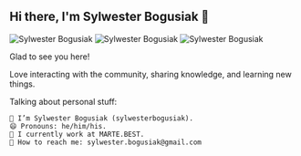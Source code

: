 <!--
**SylwesterBogusiak/sylwesterbogusiak** is a ✨ _special_ ✨ repository because its `README.md` (this file) appears on your GitHub profile.

Here are some ideas to get you started:

- 🔭 I’m currently working on ...
- 🌱 I’m currently learning ...
- 👯 I’m looking to collaborate on ...
- 🤔 I’m looking for help with ...
- 💬 Ask me about ...
- 📫 How to reach me: ...
- 😄 Pronouns: ...
- ⚡ Fun fact: ...
-->

## Hi there, I'm Sylwester Bogusiak 👋

 ![Sylwester Bogusiak](https://github.com/SylwesterBogusiak/sylwesterbogusiak/images/facebook.png)  ![Sylwester Bogusiak](https://github.com/SylwesterBogusiak/sylwesterbogusiak/images/linkedin.png)  ![Sylwester Bogusiak](https://github.com/SylwesterBogusiak/sylwesterbogusiak/images/x.png) 


Glad to see you here!

Love interacting with the community, sharing knowledge, and learning new things.

Talking about personal stuff:

    👨 I’m Sylwester Bogusiak (sylwesterbogusiak).
    😄 Pronouns: he/him/his.
    🏢 I currently work at MARTE.BEST.
    📧 How to reach me: sylwester.bogusiak@gmail.com
